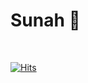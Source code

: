 # Sunah 👋

<!--
<img src="https://github-readme-stats.vercel.app/api?username=hellojoyworldz&show_icons=true&theme=radical" alt="" />
<img src="https://github-readme-activity-graph.vercel.app/graph?username=hellojoyworldz&theme=react-dark&bg_color=20232a&hide_border=true&line=58A6FF&color=58A6FF" />
-->

<img src="https://github-readme-stats.vercel.app/api/top-langs/?username=hellojoyworldz&layout=compact" alt="" />


  <img src="https://velog-readme-stats.vercel.app/api/list?name=hellojoyworldz" alt="" />





[![Hits](https://hits.seeyoufarm.com/api/count/incr/badge.svg?url=https%3A%2F%2Fgithub.com%2Fhellojoyworldz%2Fhit-counter&count_bg=%23E145FE&title_bg=%23B1B1B1&icon=baidu.svg&icon_color=%23E7E7E7&title=hits&edge_flat=false)](https://hits.seeyoufarm.com)
